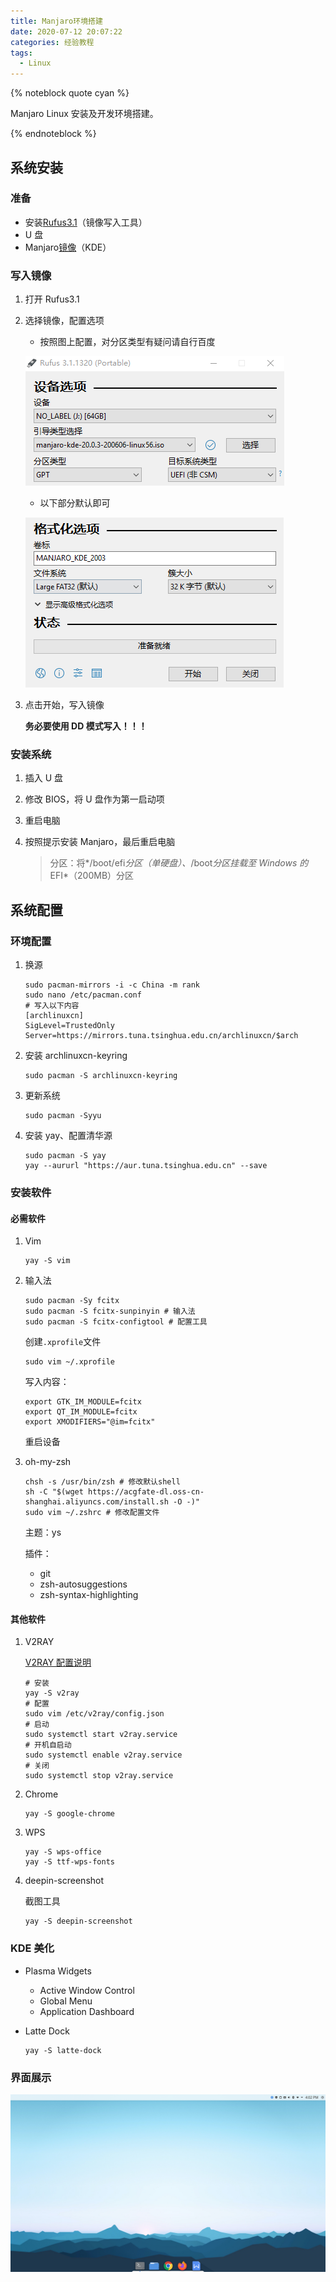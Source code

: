 ```yaml
---
title: Manjaro环境搭建
date: 2020-07-12 20:07:22
categories: 经验教程
tags: 
  - Linux
---
```


{% noteblock quote cyan %}

Manjaro Linux 安装及开发环境搭建。

{% endnoteblock %}

<!-- more -->

## 系统安装

### 准备

- 安装[Rufus3.1](https://upyun.secriy.com/downloads/rufus-3.1p.exe)（镜像写入工具）
- U 盘
- Manjaro[镜像](https://manjaro.org/downloads/official/kde/)（KDE）

### 写入镜像

1. 打开 Rufus3.1

2. 选择镜像，配置选项

   - 按照图上配置，对分区类型有疑问请自行百度

   ![](Manjaro%E7%8E%AF%E5%A2%83%E6%90%AD%E5%BB%BA/image-20200718100243163.png)

   - 以下部分默认即可

   ![](Manjaro%E7%8E%AF%E5%A2%83%E6%90%AD%E5%BB%BA/image-20200718100426743.png)

3. 点击开始，写入镜像

   **务必要使用 DD 模式写入！！！**

### 安装系统

1. 插入 U 盘

2. 修改 BIOS，将 U 盘作为第一启动项

3. 重启电脑

4. 按照提示安装 Manjaro，最后重启电脑

   > 分区：将*/boot/efi*分区（单硬盘）、*/boot*分区挂载至 Windows 的*EFI*（200MB）分区

## 系统配置

### 环境配置

1. 换源

   ```shell
   sudo pacman-mirrors -i -c China -m rank
   sudo nano /etc/pacman.conf
   # 写入以下内容
   [archlinuxcn]
   SigLevel=TrustedOnly
   Server=https://mirrors.tuna.tsinghua.edu.cn/archlinuxcn/$arch
   ```

2. 安装 archlinuxcn-keyring

   ```shell
   sudo pacman -S archlinuxcn-keyring
   ```

3. 更新系统

   ```shell
   sudo pacman -Syyu
   ```

4. 安装 yay、配置清华源

   ```shell
   sudo pacman -S yay
   yay --aururl "https://aur.tuna.tsinghua.edu.cn" --save
   ```

### 安装软件

#### 必需软件

1. Vim

   ```shell
   yay -S vim
   ```

2. 输入法

   ```shell
   sudo pacman -Sy fcitx
   sudo pacman -S fcitx-sunpinyin # 输入法
   sudo pacman -S fcitx-configtool # 配置工具
   ```

   创建`.xprofile`文件

   ```shell
   sudo vim ~/.xprofile
   ```

   写入内容：

   ```shell
   export GTK_IM_MODULE=fcitx
   export QT_IM_MODULE=fcitx
   export XMODIFIERS="@im=fcitx"
   ```

   重启设备

3. oh-my-zsh

   ```shell
   chsh -s /usr/bin/zsh # 修改默认shell
   sh -C "$(wget https://acgfate-dl.oss-cn-shanghai.aliyuncs.com/install.sh -O -)"
   sudo vim ~/.zshrc # 修改配置文件
   ```

   主题：ys

   插件：

   - git
   - zsh-autosuggestions
   - zsh-syntax-highlighting

#### 其他软件

1. V2RAY

   [V2RAY 配置说明](https://github.com/v2ray/manual/blob/master/zh_cn/chapter_00/start.md)

   ```shell
   # 安装
   yay -S v2ray
   # 配置
   sudo vim /etc/v2ray/config.json
   # 启动
   sudo systemctl start v2ray.service
   # 开机自启动
   sudo systemctl enable v2ray.service
   # 关闭
   sudo systemctl stop v2ray.service
   ```

2. Chrome

   ```shell
   yay -S google-chrome
   ```

3. WPS

   ```shell
   yay -S wps-office
   yay -S ttf-wps-fonts
   ```

4. deepin-screenshot

   截图工具

   ```shell
   yay -S deepin-screenshot
   ```

### KDE 美化

- Plasma Widgets

  - Active Window Control
  - Global Menu
  - Application Dashboard

- Latte Dock

  ```shell
  yay -S latte-dock
  ```

### 界面展示

![DeepinScreenshot](Manjaro%E7%8E%AF%E5%A2%83%E6%90%AD%E5%BB%BA/DeepinScreenshot.png)
